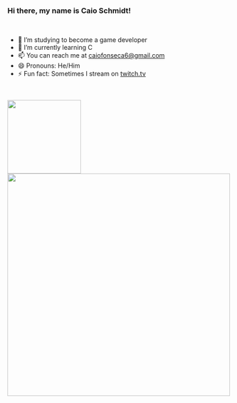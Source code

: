 ### Hi there, my name is Caio Schmidt!
<br>



- 🔭 I’m studying to become a game developer
- 🌱 I’m currently learning C
- 📫 You can reach me at caiofonseca6@gmail.com
- 😄 Pronouns: He/Him
- ⚡ Fun fact: Sometimes I stream on [twitch.tv](https://www.twitch.tv/arctichusky1)

<br>


<code><img height="165" src="https://github-readme-stats.vercel.app/api?username=Arctic-Husky&show_icons=true&theme=dark&line_height=27"></code>
<code><img height="500" src="https://github-readme-stats.vercel.app/api/top-langs/?username=Arctic-Husky&theme=dark&hide=css,%20html"></code>
